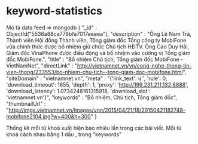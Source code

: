 # keyword-statistics

Mô tả data feed => mongodb
{ "_id" : ObjectId("5536a88ca778bfa7017eeeea"), "description" : "Ông Lê Nam Trà, Thành viên Hội đồng Thành viên, Tổng giám đốc Tổng công ty MobiFone vừa chính thức được bổ nhiệm giữ chức Chủ tịch HĐTV. Ông Cao Duy Hải, Giám đốc VinaPhone được điều động và bổ nhiệm vào cương vị Tổng giám đốc MobiFone.", "title" : "Bổ nhiệm Chủ tịch, Tổng giám đốc MobiFone - VietNamNet", "directLink" : "http://vietnamnet.vn/vn/cong-nghe-thong-tin-vien-thong/233553/bo-nhiem-chu-tich--tong-giam-doc-mobifone.html", "siteDomain" : "vietnamnet.vn", "meta" : "{'link_text': u'', 'rule': 0, 'download_timeout': 1655, 'depth': 1, 'proxy': 'http://199.231.211.132:8888', 'download_latency': 1.0734248161315918, 'download_slot': 'vietnamnet.vn'}", "keywords" : "Bổ nhiệm, Chủ tịch, Tổng giám đốc", "thumbnailUrl" : "http://imgs.vietnamnet.vn/Images/vnn/2015/04/21/18/20150421182748-mobifone2104.jpg?w=400&h=300" }

Thống kê mỗi từ khoá xuất hiện bao nhiêu lần trong các bài viết.
Mỗi từ khoá cách nhau bằng 1 dấu , trong "keywords"

